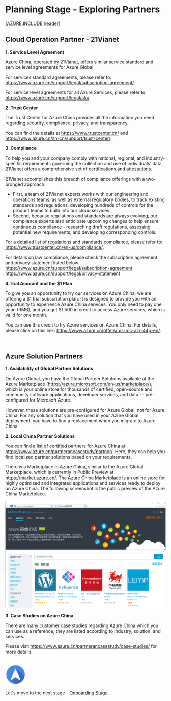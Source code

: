 <properties
	pageTitle="Global Customer Playbook planning-explore-partners | Azure"
	description="Global Customer Playbook - exploring the Partners area of the Planning Stage"
	services="global-customer-playbook"
	documentationCenter=""
	authors="jtong"
	manager="edwinc"
	editor=""
	tags="global-customer-playbook"/>

<tags
	ms.service="migration-lifecycle-planning"
	ms.workload=""
	ms.tgt_pltfrm=""
	ms.devlang="na"
	ms.topic="article"
	ms.date="12/26/2016"
	wacn.date="12/26/2016"
	wacn.lang="en"
	ms.author="jtong"/>


# Planning Stage - Exploring Partners

[AZURE.INCLUDE [header](../../../includes/planning-explore.md)]

## Cloud Operation Partner - 21Vianet

**1. Service Level Agreement**

Azure China, operated by 21Vianet, offers similar service standard and service level agreements for Azure Global.
 
For services standard agreements, please refer to: <https://www.azure.cn/support/legal/subscription-agreement/>.
 
For service level agreements for all Azure Services, please refer to:
<https://www.azure.cn/support/legal/sla/>.

**2. Trust Center**

The Trust Center for Azure China provides all the information you need regarding security, compliance, privacy, and transparency.
 
You can find the details at <https://www.trustcenter.cn/> and <https://www.azure.cn/zh-cn/support/trust-center/>.

**3. Compliance**

To help you and your company comply with national, regional, and industry-specific requirements governing the collection and use of individuals’ data, 21Vianet offers a comprehensive set of certifications and attestations.
 
21Vianet accomplishes this breadth of compliance offerings with a two-pronged approach:

- First, a team of 21Vianet experts works with our engineering and operations teams, as well as external regulatory bodies, to track existing standards and regulations, developing hundreds of controls for the product teams to build into our cloud services.
- Second, because regulations and standards are always evolving, our compliance experts also anticipate upcoming changes to help ensure continuous compliance - researching draft regulations, assessing potential new requirements, and developing corresponding controls.
 
For a detailed list of regulations and standards compliance, please refer to: <https://www.trustcenter.cn/en-us/compliance/>.
 
For details on law compliance, please check the subscription agreement and privacy statement listed below:
</br>
<https://www.azure.cn/support/legal/subscription-agreement>
</br>
<https://www.azure.cn/support/legal/privacy-statement>
 
**4.Trial Account and the $1 Plan**

To give you an opportunity to try our services on Azure China, we are offering a $1 trial subscription plan. It is designed to provide you with an opportunity to experience Azure China services. You only need to pay one yuan (RMB), and you get $1,500 in credit to access Azure services, which is valid for one month.
 
You can use this credit to try Azure services on Azure China. For details, please click on this link: <https://www.azure.cn/offers/ms-mc-azr-44p-en/>.
 
</br>

## Azure Solution Partners

**1. Availability of Global Partner Solutions**

On Azure Global, you have the Global Partner Solutions available at the Azure Marketplace (<https://azure.microsoft.com/en-us/marketplace/>), which is your online store for thousands of certified, open-source and community software applications, developer services, and data — pre-configured for Microsoft Azure. 
 
However, these solutions are pre-configured for Azure Global, not for Azure China. For any solution that you have used in your Azure Global deployment, you have to find a replacement when you migrate to Azure China.

**2. Local China Partner Solutions**

You can find a list of certified partners for Azure China at <https://www.azure.cn/partnerancasestudy/partner/>. Here, they can help you find localized partner solutions based on your requirements.

There is a Marketplace in Azure China, similar to the Azure Global Marketplace, which is currently in Public Preview at <https://market.azure.cn/>. The Azure China Marketplace is an online store for highly optimized and integrated applications and services ready to deploy on Azure China. The following screenshot is the public preview of the Azure China Marketplace.

![img](../../media/marketplace.png)

**3. Case Studies on Azure China**

There are many customer case studies regarding Azure China which you can use as a reference, they are listed according to industry, solution, and services.
 
Please visit <https://www.azure.cn/partnerancasestudy/case-studies/> for more details.
</br>
</br>

![navigation](../../media/navigation.png)

Let's move to the next stage - [Onboarding Stage](/solutions/global-customer/onboarding/explore/policies/).


